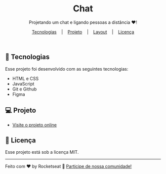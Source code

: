 <h1 align="center"> Chat </h1>

<p align="center">
Projetando um chat e ligando pessoas a distância ❤! <br/>
</p>

<p align="center">
   <a href="#-tecnologias">Tecnologias</a>&nbsp;&nbsp;&nbsp; |&nbsp;&nbsp;&nbsp;
   <a href="#-projeto">Projeto</a>&nbsp;&nbsp;&nbsp; |&nbsp;&nbsp;&nbsp;
   <a href="#-layout">Layout</a>&nbsp;&nbsp;&nbsp; |&nbsp;&nbsp;&nbsp;
   <a href="#memo-licença">Licença</a>
</p>

<br>

## 🚀 Tecnologias

Esse projeto foi desenvolvido com as seguintes tecnologias:

- HTML e CSS
- JavaScript
- Git e Github
- Figma

## 💻 Projeto

- [Visite o projeto online](https://Rafaelsaturnino.github.io/boracodar)

## :memo: Licença

Esse projeto está sob a licença MIT.

---

Feito com ❤ by Rocketseat :wave: [Participe de nossa comunidade!](https://discord.gg/rocketseat)

